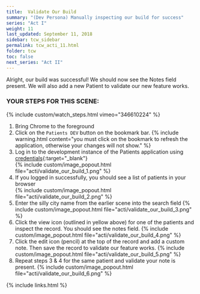 ```yaml
---
title:  Validate Our Build
summary: "(Dev Persona) Manually inspecting our build for success"
series: "Act I"
weight: 11
last_updated: September 11, 2018
sidebar: tcw_sidebar
permalink: tcw_acti_11.html
folder: tcw
toc: false
next_series: "Act II"
---
```


Alright, our build was successful! We should now see the Notes field present. We will also add a new Patient to validate our new feature works.

### YOUR STEPS FOR THIS SCENE:
{% include custom/watch_steps.html vimeo="346610224" %}
1. Bring Chrome to the foreground
2. Click on the `Patients DEV` button on the bookmark bar.
   {% include warning.html content="you must click on the bookmark to refresh the application, otherwise your changes will not show." %}
3. Log in to the development instance of the Patients application using [credentials](credentials.html){:target="_blank"}  
   {% include custom/image_popout.html file="acti/validate_our_build_1.png" %}
4. If you logged in successfully, you should see a list of patients in your browser  
   {% include custom/image_popout.html file="acti/validate_our_build_2.png" %}
5. Enter the silly city name from the earlier scene into the search field
   {% include custom/image_popout.html file="acti/validate_our_build_3.png" %}
6. Click the view icon (outlined in yellow above) for one of the patients and inspect the record. You should see the notes field.
   {% include custom/image_popout.html file="acti/validate_our_build_4.png" %}
7. Click the edit icon (pencil) at the top of the record and add a custom note. Then save the record to validate our feature works. 
   {% include custom/image_popout.html file="acti/validate_our_build_5.png" %}
8. Repeat steps 3 & 4 for the same patient and validate your note is present.
   {% include custom/image_popout.html file="acti/validate_our_build_6.png" %}

{% include links.html %}